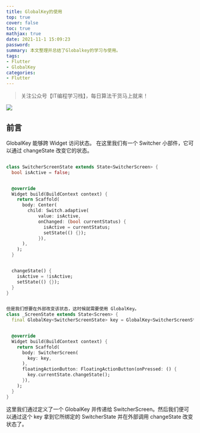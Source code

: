 ```yaml
---
title: GlobalKey的使用
top: true
cover: false
toc: true
mathjax: true
date: 2021-11-1 15:09:23
password:
summary: 本文整理并总结了Globalkey的学习与使用。
tags:
- Flutter
- GlobalKey
categories:
- Flutter
---
```


> 关注公众号【IT编程学习栈】，每日算法干货马上就来！

![](/medias/contact.jpg)

## 前言

GlobalKey 能够跨 Widget 访问状态。 在这里我们有一个 Switcher 小部件，它可以通过 changeState 改变它的状态。

```Dart

class SwitcherScreenState extends State<SwitcherScreen> {
  bool isActive = false;


  @override
  Widget build(BuildContext context) {
    return Scaffold(
      body: Center(
        child: Switch.adaptive(
            value: isActive,
            onChanged: (bool currentStatus) {
              isActive = currentStatus;
              setState(() {});
            }),
      ),
    );
  }


  changeState() {
    isActive = !isActive;
    setState(() {});
  }
}


但是我们想要在外部改变该状态，这时候就需要使用 GlobalKey。
class _ScreenState extends State<Screen> {
  final GlobalKey<SwitcherScreenState> key = GlobalKey<SwitcherScreenState>();


  @override
  Widget build(BuildContext context) {
    return Scaffold(
      body: SwitcherScreen(
        key: key,
      ),
      floatingActionButton: FloatingActionButton(onPressed: () {
        key.currentState.changeState();
      }),
    );
  }
}

```

这里我们通过定义了一个 GlobalKey 并传递给 SwitcherScreen。然后我们便可以通过这个 key 拿到它所绑定的 SwitcherState 并在外部调用 changeState 改变状态了。